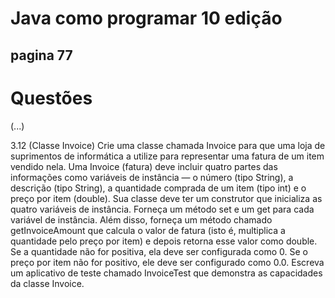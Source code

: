 # Java como programar 10 edição
## pagina 77
# Questões
(...)

3.12 (Classe Invoice) Crie uma classe chamada Invoice para que uma loja de suprimentos de informática a utilize para representar uma
fatura de um item vendido nela. Uma Invoice (fatura) deve incluir quatro partes das informações como variáveis de instância — o
número (tipo String), a descrição (tipo String), a quantidade comprada de um item (tipo int) e o preço por item (double). Sua
classe deve ter um construtor que inicializa as quatro variáveis de instância. Forneça um método set e um get para cada variável de instância.
Além disso, forneça um método chamado getInvoiceAmount que calcula o valor de fatura (isto é, multiplica a quantidade pelo
preço por item) e depois retorna esse valor como double. Se a quantidade não for positiva, ela deve ser configurada como 0. Se o preço
por item não for positivo, ele deve ser configurado como 0.0. Escreva um aplicativo de teste chamado InvoiceTest que demonstra as
capacidades da classe Invoice.
